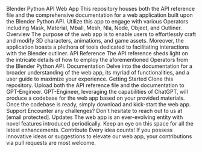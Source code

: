 Blender Python API Web App
This repository houses both the API reference file and the comprehensive documentation for a web application built upon the Blender Python API. Utilize this app to engage with various Operators including Mask, Material, Mball, Mesh, Nla, Node, Object, and Outliner.
Overview
The purpose of the web app is to enable users to effortlessly craft and modify 3D characters, animations, and game assets. Moreover, the application boasts a plethora of tools dedicated to facilitating interactions with the Blender outliner.
API Reference
The API reference sheds light on the intricate details of how to employ the aforementioned Operators from the Blender Python API.
Documentation
Delve into the documentation for a broader understanding of the web app, its myriad of functionalities, and a user guide to maximize your experience.
Getting Started
Clone this repository.
Upload both the API reference file and the documentation to GPT-Engineer.
GPT-Engineer, leveraging the capabilities of ChatGPT, will produce a codebase for the web app based on your provided materials.
Once the codebase is ready, simply download and kick-start the web app.
Support
Encounter any challenges? Don't hesitate to reach out to us at [email protected].
Updates
The web app is an ever-evolving entity with novel features introduced periodically. Keep an eye on this space for all the latest enhancements.
Contribute
Every idea counts! If you possess innovative ideas or suggestions to elevate our web app, your contributions via pull requests are most welcome.
